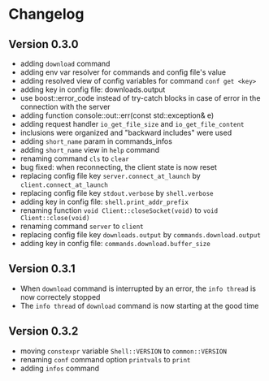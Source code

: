 # Changelog

## Version 0.3.0

- adding `download` command
- adding env var resolver for commands and config file's value
- adding resolved view of config variables for command `conf get <key>`
- adding key in config file: downloads.output
- use boost::error_code instead of try-catch blocks in case of error in the connection with the server
- adding function console::out::err(const std::exception& e)
- adding request handler `io_get_file_size` and `io_get_file_content`
- inclusions were organized and "backward includes" were used
- adding `short_name` param in commands_infos
- adding `short_name` view in `help` command
- renaming command `cls` to `clear`
- bug fixed: when reconnecting, the client state is now reset
- replacing config file key `server.connect_at_launch` by `client.connect_at_launch`
- replacing config file key `stdout.verbose` by `shell.verbose`
- adding key in config file: `shell.print_addr_prefix`
- renaming function `void Client::closeSocket(void)` to `void Client::close(void)`
- renaming command `server` to `client`
- replacing config file key `downloads.output` by `commands.download.output`
- adding key in config file: `commands.download.buffer_size`

## Version 0.3.1

- When `download` command is interrupted by an error, the `info thread` is now correctely stopped
- The `info thread` of `download` command is now starting at the good time

## Version 0.3.2

- moving `constexpr` variable `Shell::VERSION` to `common::VERSION`
- renaming `conf` command option `printvals` to `print`
- adding `infos` command
